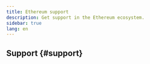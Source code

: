 ```yaml
---
title: Ethereum support
description: Get support in the Ethereum ecosystem.
sidebar: true
lang: en
---
```


## Support {#support}

